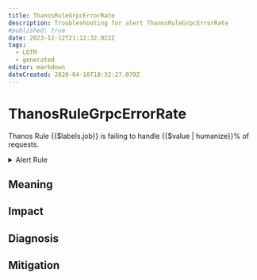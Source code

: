 ```yaml
---
title: ThanosRuleGrpcErrorRate
description: Troubleshooting for alert ThanosRuleGrpcErrorRate
#published: true
date: 2023-12-12T21:12:32.022Z
tags: 
  - LGTM
  - generated
editor: markdown
dateCreated: 2020-04-10T18:32:27.079Z
---
```


# ThanosRuleGrpcErrorRate

Thanos Rule {{$labels.job}} is failing to handle {{$value | humanize}}% of requests.

<details>
  <summary>Alert Rule</summary>

{{% rule "thanos/thanos-ruler.yml" "ThanosRuleGrpcErrorRate" %}}

{{% comment %}}

```yaml
alert: ThanosRuleGrpcErrorRate
expr: (sum by (job, instance) (rate(grpc_server_handled_total{grpc_code=~"Unknown|ResourceExhausted|Internal|Unavailable|DataLoss|DeadlineExceeded", job=~".*thanos-rule.*"}[5m]))/  sum by (job, instance) (rate(grpc_server_started_total{job=~".*thanos-rule.*"}[5m])) * 100 > 5)
for: 5m
labels:
    severity: warning
annotations:
    summary: Thanos Rule Grpc Error Rate (instance {{ $labels.instance }})
    description: |-
        Thanos Rule {{$labels.job}} is failing to handle {{$value | humanize}}% of requests.
          VALUE = {{ $value }}
          LABELS = {{ $labels }}
    runbook: https://github.com/srerun/prometheus-alerts/blob/main/content/runbooks/thanos-ruler/ThanosRuleGrpcErrorRate.md

```

{{% /comment %}}

</details>


## Meaning
[//]: # "Short paragraph that explains what the alert means"


## Impact
[//]: # "What could / will happen if the alert is not addressed"



## Diagnosis
[//]: # "Steps to take to identify the cause of the problem"



## Mitigation
[//]: # "The steps necessary to resolve the alert"
